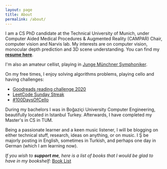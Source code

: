 ```yaml
---
layout: page
title: About
permalink: /about/
---
```


I am a CS PhD candidate at the Technical University of Munich, under Computer Aided Medical Procedures & Augmented Reality (CAMPAR) Chair, computer vision and Narvis lab. My interests are on computer vision, monocular depth prediction and 3D scene understanding. You can find my **[resume here](https://docs.google.com/gview?url=https://github.com/evinpinar/evinpinar.github.io/raw/master/Ornek_EvinPinar.pdf&embedded=true)**.

I'm also an amateur cellist, playing in [Junge Münchner Symphoniker](http://junge-muenchner-symphoniker.de). <br/>

On my free times, I enjoy solving algorithms problems, playing cello and having challenges:
- [Goodreads reading challenge 2020](https://www.goodreads.com/user_challenges/19659783)
- [LeetCode Sunday Streak](https://leetcode.com/epinar/)
- [#100DaysOfCello](https://www.instagram.com/s/aGlnaGxpZ2h0OjE4MDE2NjM5NTk3MTA4NTEx?igshid=u5jyi05pw0ho)

During my bachelors I was in Boğaziçi University Computer Engineering, beautifully located in Istanbul Turkey. Afterwards, I have completed my Master's in CS in TUM. 

Being a passionate learner and a keen music listener, I will be blogging on either technical stuff, research, ideas on anything, or on music. I Ş be majorly posting in English, sometimes in Turkish, and perhaps one day in German (which I am learning now).  


_If you wish to **support me**, here is a list of books that I would be glad to have in my bookshelf:_ [Book List](https://www.amazon.de/hz/wishlist/ls/1XSZWWFOWGE6J?ref_=wl_share)
